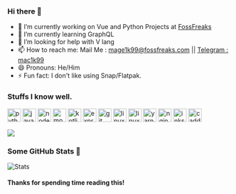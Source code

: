 ### Hi there 👋

- 🔭 I’m currently working on Vue and Python Projects at [FossFreaks](https://fossfreaks.com)
- 🌱 I’m currently learning GraphQL
- 🤔 I’m looking for help with V lang
- 📫 How to reach me: Mail Me : [mage1k99@fossfreaks.com](mailto:mage1k99@fossfreaks.com) || [Telegram : mac1k99](https://t.me/mac1k99) 
- 😄 Pronouns: He/Him
- ⚡ Fun fact: I don't like using Snap/Flatpak.

### Stuffs I know well.
<p>
  <img src=https://devicons.github.io/devicon/devicon.git/icons/python/python-original.svg alt=python width="30" height="30"/>
  <img src=https://devicons.github.io/devicon/devicon.git/icons/javascript/javascript-original.svg alt=javascript width="30" height="30"/>
  <img src=https://devicons.github.io/devicon/devicon.git/icons/nodejs/nodejs-original.svg alt=nodejs width="30" height="30"/>
  <img src=https://devicons.github.io/devicon/devicon.git/icons/mongodb/mongodb-original.svg alt=mongodb width="30" height="30"/>
  <img src=https://devicon.dev/devicon.git/icons/kotlin/kotlin-original.svg alt=kotlin width="30" height="30"/>
  <img src=https://devicon.dev/devicon.git/icons/electron/electron-original.svg alt=express width="30" height="30"/>
  <img src=https://devicons.github.io/devicon/devicon.git/icons/git/git-original.svg alt=git width="30" height="30"/>
  <img src=https://devicons.github.io/devicon/devicon.git/icons/linux/linux-original.svg alt=linux width="30" height="30"/>
  <img src=https://devicon.dev/devicon.git/icons/vuejs/vuejs-original.svg alt=linux width="30" height="30"/>
  <img src=https://devicon.dev/devicon.git/icons/yarn/yarn-original.svg alt=yarn width="30" height="30"/>
  <img src=https://devicon.dev/devicon.git/icons/nginx/nginx-original.svg alt=nginx width="30" height="30"/>
  <img src=https://devicon.dev/devicon.git/icons/inkscape/inkscape-original.svg alt=inkscape width="30" height="30"/>
  <img src=https://caddyserver.com/resources/images/caddy-circle-lock.svg alt=caddyserver width="30" height="30"/>
</p>
<p>
  <img src="https://github-readme-stats.vercel.app/api/top-langs/?username=mage1k99&layout=compact&theme=tokyonight&langs_count=10">
</p>

### Some GitHub Stats 👀
![Stats](https://metrics.lecoq.io/mage1k99?id=mage1k99)

#### Thanks for spending time reading this!

